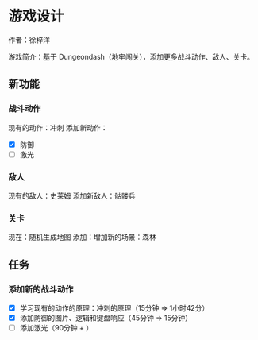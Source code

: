 # 游戏设计

作者：徐梓洋

游戏简介：基于 Dungeondash（地牢闯关），添加更多战斗动作、敌人、关卡。

## 新功能

### 战斗动作

现有的动作：冲刺
添加新动作：
- [x] 防御
- [ ] 激光

### 敌人

现有的敌人：史莱姆
添加新敌人：骷髅兵

### 关卡

现在：随机生成地图
添加：增加新的场景：森林

## 任务

### 添加新的战斗动作

- [x] 学习现有的动作的原理：冲刺的原理（15分钟 => 1小时42分）
- [x] 添加防御的图片、逻辑和键盘响应（45分钟 => 15分钟）
- [ ] 添加激光（90分钟 + ）
